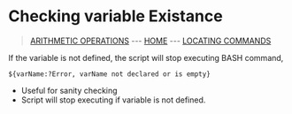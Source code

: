 # Checking variable Existance

> [ARITHMETIC OPERATIONS](005_Arithmetic_Operations.md) --- [HOME](../README.md) --- [LOCATING COMMANDS](007_Locating_commands.md)

If the variable is not defined, the script will stop executing BASH command,
```
${varName:?Error, varName not declared or is empty}
```

* Useful for sanity checking
* Script will stop executing if variable is not defined.